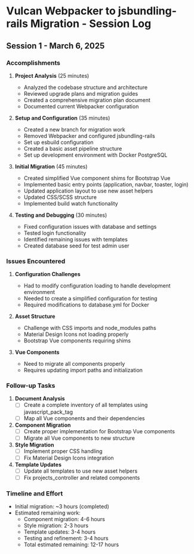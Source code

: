 # Vulcan Webpacker to jsbundling-rails Migration - Session Log

## Session 1 - March 6, 2025

### Accomplishments

1. **Project Analysis** (25 minutes)
   - Analyzed the codebase structure and architecture
   - Reviewed upgrade plans and migration guides
   - Created a comprehensive migration plan document
   - Documented current Webpacker configuration

2. **Setup and Configuration** (35 minutes)
   - Created a new branch for migration work
   - Removed Webpacker and configured jsbundling-rails
   - Set up esbuild configuration
   - Created a basic asset pipeline structure
   - Set up development environment with Docker PostgreSQL

3. **Initial Migration** (45 minutes)
   - Created simplified Vue component shims for Bootstrap Vue
   - Implemented basic entry points (application, navbar, toaster, login)
   - Updated application layout to use new asset helpers
   - Updated CSS/SCSS structure
   - Implemented build watch functionality

4. **Testing and Debugging** (30 minutes)
   - Fixed configuration issues with database and settings
   - Tested login functionality
   - Identified remaining issues with templates
   - Created database seed for test admin user

### Issues Encountered

1. **Configuration Challenges**
   - Had to modify configuration loading to handle development environment
   - Needed to create a simplified configuration for testing
   - Required modifications to database.yml for Docker

2. **Asset Structure**
   - Challenge with CSS imports and node_modules paths
   - Material Design Icons not loading properly
   - Bootstrap Vue components requiring shims

3. **Vue Components**
   - Need to migrate all components properly
   - Requires updating import paths and initialization

### Follow-up Tasks

1. **Document Analysis**
   - [ ] Create a complete inventory of all templates using javascript_pack_tag
   - [ ] Map all Vue components and their dependencies

2. **Component Migration**
   - [ ] Create proper implementation for Bootstrap Vue components
   - [ ] Migrate all Vue components to new structure

3. **Style Migration**
   - [ ] Implement proper CSS handling
   - [ ] Fix Material Design Icons integration

4. **Template Updates**
   - [ ] Update all templates to use new asset helpers
   - [ ] Fix projects_controller and related components

### Timeline and Effort

- Initial migration: ~3 hours (completed)
- Estimated remaining work:
  - Component migration: 4-6 hours
  - Style migration: 2-3 hours
  - Template updates: 3-4 hours
  - Testing and refinement: 3-4 hours
  - Total estimated remaining: 12-17 hours